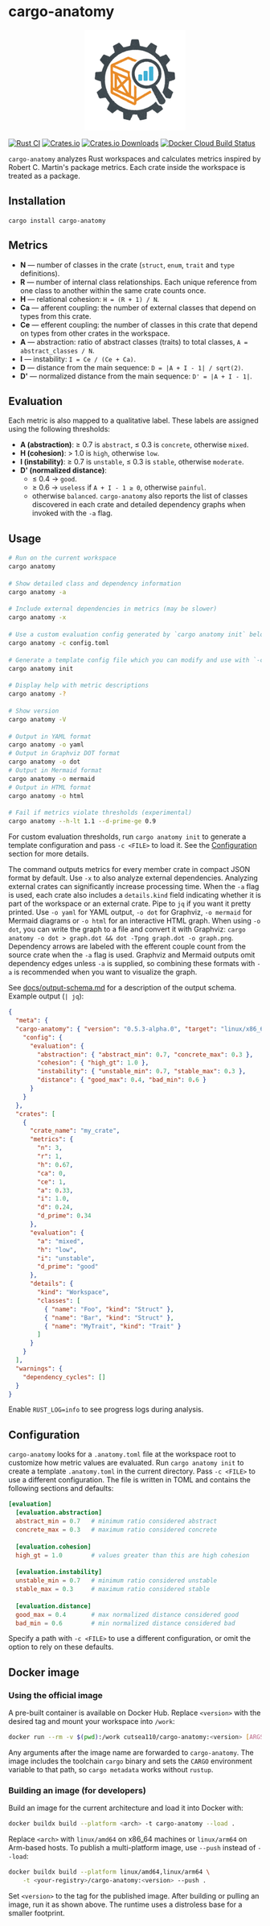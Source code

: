 # cargo-anatomy
<p align="center">
  <!-- crates.io cannot resolve relative paths for images, so we use an absolute URL (FQDN) -->
  <img src="https://raw.githubusercontent.com/cutsea110/cargo-anatomy/main/logo.svg" alt="Cargo Anatomy Logo" width="200" />
</p>

[![Rust CI](https://github.com/cutsea110/cargo-anatomy/actions/workflows/ci.yml/badge.svg)](https://github.com/cutsea110/cargo-anatomy/actions/workflows/ci.yml)
[![Crates.io](https://img.shields.io/crates/v/cargo-anatomy.svg)](https://crates.io/crates/cargo-anatomy)
[![Crates.io Downloads](https://img.shields.io/crates/d/cargo-anatomy.svg?label=Crates.io&logo=rust)](https://crates.io/crates/cargo-anatomy)
[![Docker Cloud Build Status](https://img.shields.io/docker/pulls/cutsea110/cargo-anatomy?label=cargo-anatomy&logo=docker)](https://hub.docker.com/repository/docker/cutsea110/cargo-anatomy/general)

`cargo-anatomy` analyzes Rust workspaces and calculates metrics inspired by Robert C. Martin's package metrics. Each crate inside the workspace is treated as a package.

## Installation

```
cargo install cargo-anatomy
```

## Metrics

- **N** — number of classes in the crate (`struct`, `enum`, `trait` and `type` definitions).
- **R** — number of internal class relationships. Each unique reference from one class to another within the same crate counts once.
- **H** — relational cohesion: `H = (R + 1) / N`.
- **Ca** — afferent coupling: the number of external classes that depend on types from this crate.
- **Ce** — efferent coupling: the number of classes in this crate that depend on types from other crates in the workspace.
- **A** — abstraction: ratio of abstract classes (traits) to total classes, `A = abstract_classes / N`.
- **I** — instability: `I = Ce / (Ce + Ca)`.
- **D** — distance from the main sequence: `D = |A + I - 1| / sqrt(2)`.
- **D'** — normalized distance from the main sequence: `D' = |A + I - 1|`.

## Evaluation
Each metric is also mapped to a qualitative label. These labels are assigned using the following thresholds:

- **A (abstraction)**: ≥ 0.7 is `abstract`, ≤ 0.3 is `concrete`, otherwise `mixed`.
- **H (cohesion)**: > 1.0 is `high`, otherwise `low`.
- **I (instability)**: ≥ 0.7 is `unstable`, ≤ 0.3 is `stable`, otherwise `moderate`.
- **D' (normalized distance)**:
  - ≤ 0.4 → `good`.
  - ≥ 0.6 → `useless` if `A + I - 1 ≥ 0`, otherwise `painful`.
  - otherwise `balanced`.
`cargo-anatomy` also reports the list of classes discovered in each crate and detailed dependency graphs when invoked with the `-a` flag.

## Usage

```bash
# Run on the current workspace
cargo anatomy

# Show detailed class and dependency information
cargo anatomy -a

# Include external dependencies in metrics (may be slower)
cargo anatomy -x

# Use a custom evaluation config generated by `cargo anatomy init` below
cargo anatomy -c config.toml

# Generate a template config file which you can modify and use with `-c`
cargo anatomy init

# Display help with metric descriptions
cargo anatomy -?

# Show version
cargo anatomy -V

# Output in YAML format
cargo anatomy -o yaml
# Output in Graphviz DOT format
cargo anatomy -o dot
# Output in Mermaid format
cargo anatomy -o mermaid
# Output in HTML format
cargo anatomy -o html

# Fail if metrics violate thresholds (experimental)
cargo anatomy --h-lt 1.1 --d-prime-ge 0.9
```

For custom evaluation thresholds, run `cargo anatomy init` to generate a
template configuration and pass `-c <FILE>` to load it. See the [Configuration](#configuration) section for more details.

The command outputs metrics for every member crate in compact JSON format by default. Use `-x` to also analyze external dependencies. Analyzing external crates can significantly increase processing time. When the `-a` flag is used, each crate also includes a `details.kind` field indicating whether it is part of the workspace or an external crate. Pipe to `jq` if you want it pretty printed. Use `-o yaml` for YAML output, `-o dot` for Graphviz, `-o mermaid` for Mermaid diagrams or `-o html` for an interactive HTML graph. When using `-o dot`, you can write the graph to a file and convert it with Graphviz: `cargo anatomy -o dot > graph.dot && dot -Tpng graph.dot -o graph.png`. Dependency arrows are labeled with the efferent couple count from the source crate when the `-a` flag is used. Graphviz and Mermaid outputs omit dependency edges unless `-a` is supplied, so combining these formats with `-a` is recommended when you want to visualize the graph.

See [docs/output-schema.md](https://github.com/cutsea110/cargo-anatomy/blob/main/docs/output-schema.md) for a description of the output schema. Example output (`| jq`):

```json
{
  "meta": {
  "cargo-anatomy": { "version": "0.5.3-alpha.0", "target": "linux/x86_64" },
    "config": {
      "evaluation": {
        "abstraction": { "abstract_min": 0.7, "concrete_max": 0.3 },
        "cohesion": { "high_gt": 1.0 },
        "instability": { "unstable_min": 0.7, "stable_max": 0.3 },
        "distance": { "good_max": 0.4, "bad_min": 0.6 }
      }
    }
  },
  "crates": [
    {
      "crate_name": "my_crate",
      "metrics": {
        "n": 3,
        "r": 1,
        "h": 0.67,
        "ca": 0,
        "ce": 1,
        "a": 0.33,
        "i": 1.0,
        "d": 0.24,
        "d_prime": 0.34
      },
      "evaluation": {
        "a": "mixed",
        "h": "low",
        "i": "unstable",
        "d_prime": "good"
      },
      "details": {
        "kind": "Workspace",
        "classes": [
          { "name": "Foo", "kind": "Struct" },
          { "name": "Bar", "kind": "Struct" },
          { "name": "MyTrait", "kind": "Trait" }
        ]
      }
    }
  ],
  "warnings": {
    "dependency_cycles": []
  }
}
```

Enable `RUST_LOG=info` to see progress logs during analysis.

## Configuration

`cargo-anatomy` looks for a `.anatomy.toml` file at the workspace root to customize how metric values are evaluated. Run `cargo anatomy init` to create a template `.anatomy.toml` in the current directory. Pass `-c <FILE>` to use a different configuration. The file is written in TOML and contains the following sections and defaults:

```toml
[evaluation]
  [evaluation.abstraction]
  abstract_min = 0.7   # minimum ratio considered abstract
  concrete_max = 0.3   # maximum ratio considered concrete

  [evaluation.cohesion]
  high_gt = 1.0        # values greater than this are high cohesion

  [evaluation.instability]
  unstable_min = 0.7   # minimum ratio considered unstable
  stable_max = 0.3     # maximum ratio considered stable

  [evaluation.distance]
  good_max = 0.4       # max normalized distance considered good
  bad_min = 0.6        # min normalized distance considered bad
```

Specify a path with `-c <FILE>` to use a different configuration, or omit the option to rely on these defaults.

## Docker image

### Using the official image

A pre-built container is available on Docker Hub. Replace `<version>` with the
desired tag and mount your workspace into `/work`:

```bash
docker run --rm -v $(pwd):/work cutsea110/cargo-anatomy:<version> [ARGS...]
```

Any arguments after the image name are forwarded to `cargo-anatomy`. The image
includes the toolchain `cargo` binary and sets the `CARGO` environment variable
to that path, so `cargo metadata` works without `rustup`.

### Building an image (for developers)

Build an image for the current architecture and load it into Docker with:

```bash
docker buildx build --platform <arch> -t cargo-anatomy --load .
```

Replace `<arch>` with `linux/amd64` on x86_64 machines or `linux/arm64` on
Arm-based hosts. To publish a multi-platform image, use `--push` instead of
`--load`:

```bash
docker buildx build --platform linux/amd64,linux/arm64 \
    -t <your-registry>/cargo-anatomy:<version> --push .
```
Set `<version>` to the tag for the published image. After building or pulling an
image, run it as shown above. The runtime uses a distroless base for a smaller
footprint.

